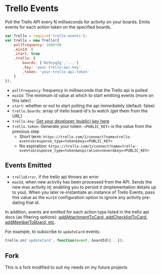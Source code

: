 # Trello Events

Poll the Trello API every N milliseconds for activity on your boards. Emits events for each action taken on the specified boards.

```js
var Trello = require('trello-events');
var trello = new Trello({
	pollFrequency: 1000*60
	,minId: 0
	,start: true
	,trello: {
		boards: ['Nz5nyqZg','...']
		,key: 'your-trello-api-key'
		,token: 'your-trello-api-token'
	}
});
```

- `pollFrequency`: frequency in milliseconds that the Trello api is polled
- `minId`: The minimum id value at which to start emitting events (more on this later)
- `start`: whether or not to start polling the api immediately (default: false)
- `trello.boards`: array of trello board id's to watch (get them from the URL)
- `trello.key`: [Get your developer (public) key here](https://trello.com/1/appKey/generate)
- `trello.token`: Generate your token. `<PUBLIC_KEY>` is the value from the previous step
    - Short term: `https://trello.com/1/connect?name=trello-events&response_type=token&key=<PUBLIC_KEY>`
    - No expiration: `https://trello.com/1/connect?name=trello-events&response_type=token&expiration=never&key=<PUBLIC_KEY>`

## Events Emitted

- `trelloError`, if the trello api throws an error
- `maxId`, when new activity has been processed from the API. Sends the new max activity id; enabling you to persist it (implementation details up to you). When you later re-instantiate an instance of Trello Events, pass this value as the `minId` configuration option to ignore any activity pre-dating that id.

In addition, events are emitted for each action type listed in the trello api docs (as filtering options): [addAttachmentToCard, addChecklistToCard, addMemberToBoard, etc](https://trello.com/docs/api/board/index.html#get-1-boards-board-id-actions).

For example, to subscribe to `updateCard` events:

```js
trello.on('updateCard', function(event, boardId){...});
```

## Fork 
This is a fork modified to suit my needs on my future projects
